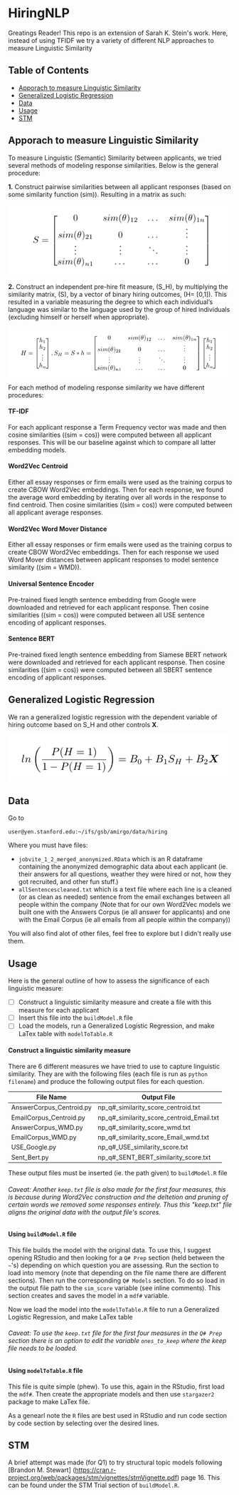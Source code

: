 # HiringNLP

Greatings Reader! This repo is an extension of Sarah K. Stein's work. Here, instead of using TFIDF we try a variety of different NLP approaches to measure Linguistic Similarity

## Table of Contents  
- [Apporach to measure Linguistic Similarity](#apporach-to-measure-linguistic-similarity)
- [Generalized Logistic Regression](#generalized-logistic-regression)
- [Data](#data)
- [Usage](#usage)
- [STM](#stm)

## Apporach to measure Linguistic Similarity

To measure Linguistic (Semantic) Similarity between applicants, we tried
several methods of modeling response similarities. Below is the
general procedure:

<span>**1.**</span> Construct pairwise similarities between all
applicant responses (based on some similarity function \(sim\)).
Resulting in a matrix as such:

![](sim_matrix.png)

<span>**2.**</span> Construct an independent pre-hire fit measure,
\(S_H\), by multiplying the similarity matrix, \(S\), by a vector of
binary hiring outcomes, \(H= [0,1]\). This resulted in a variable
measuring the degree to which each individual’s language was similar to
the language used by the group of hired individuals (excluding himself
or herself when appropriate).

![](hired_sim.png)

For each method of modeling response similarity we have different
procedures:

#### TF-IDF

For each applicant response a Term Frequency vector was made and then
cosine similarities (\(sim = cos\)) were computed between all applicant
responses. This will be our baseline against which to compare all latter
embedding models.

#### Word2Vec Centroid

Either all essay responses or firm emails were used as the training
corpus to create CBOW Word2Vec embeddings. Then for each response, we
found the average word embedding by iterating over all words in the
response to find centroid. Then cosine similarities (\(sim = cos\)) were
computed between all applicant average responses.

#### Word2Vec Word Mover Distance

Either all essay responses or firm emails were used as the training
corpus to create CBOW Word2Vec embeddings. Then for each response we
used Word Mover distances between applicant responses to model sentence
similarity (\(sim = WMD\)).

#### Universal Sentence Encoder

Pre-trained fixed length sentence embedding from Google were downloaded
and retrieved for each applicant response. Then cosine similarities
(\(sim = cos\)) were computed between all USE sentence encoding of
applicant responses.

#### Sentence BERT

Pre-trained fixed length sentence embedding from Siamese BERT network
were downloaded and retrieved for each applicant response. Then cosine
similarities (\(sim = cos\)) were computed between all SBERT sentence
encoding of applicant responses.

## Generalized Logistic Regression

We ran a generalized logistic regression with the dependent variable of hiring outcome based on S_H and other controls **X**.

![](GLR.png)

## Data
Go to
```
user@yen.stanford.edu:~/ifs/gsb/amirgo/data/hiring
```
Where you must have files:
* `jobvite_1_2_merged_anonymized.RData` which is an R dataframe containing the anonymized demographic data about each applicant (ie. their answers for all questions, weather they were hired or not, how they got recruited, and other fun stuff.)
* `allSentencescleaned.txt` which is a text file where each line is a cleaned (or as clean as needed) sentence from the email exchanges between all people within the company (Note that for our own Word2Vec models we built one with the Answers Corpus (ie all answer for applicants) and one with the Email Corpus (ie all emails from all people within the company))

You will also find alot of other files, feel free to explore but I didn't really use them.

## Usage
Here is the general outline of how to assess the significance of each linguistic measure:
- [ ] Construct a linguistic similarity measure and create a file with this measure for each applicant
- [ ] Insert this file into the `buildModel.R` file
- [ ] Load the models, run a Generalized Logistic Regression, and make LaTex table with `modelToTable.R`

#### Construct a linguistic similarity measure
There are 6 different measures we have tried to use to capture linguistic similarity. They are with the following files (each file is run as `python filename`) and produce the following output files for each question.

File Name | Output File
------------ | -------------
AnswerCorpus_Centroid.py | np_q\#\_similarity_score_centroid.txt 
EmailCorpus_Centroid.py | np_q\#\_similarity_score_centroid_Email.txt 
AnswerCorpus_WMD.py | np_q\#\_similarity_score_wmd.txt
EmailCorpus_WMD.py | np_q\#\_similarity_score_Email_wmd.txt
USE_Google.py | np_q\#\_USE_similarity_score.txt
Sent_Bert.py | np_q\#\_SENT_BERT_similarity_score.txt

These output files must be inserted (ie. the path given) to `buildModel.R` file

###### Caveat: Another `keep.txt` file is also made for the first four measures, this is because during Word2Vec construction and the deltetion and pruning of certain words we removed some responses entirely. Thus this "keep.txt" file aligns the original data with the output file's scores.

#### Using `buildModel.R` file
This file builds the model with the original data. To use this, I suggest opening RStudio and then looking for a `Q# Prep` section (held between the `~`'s) depending on which question you are assessing. Run the section to load into memory (note that depending on the file name there are different sections). Then run the corresponding `Q# Models` section. To do so load in the output file path to the `sim_score` variable (see inline comments). This section creates and saves the model in a `mdf#` variable. 

Now we load the model into the `modelToTable.R` file to run a Generalized Logistic Regression, and make LaTex table

###### Caveat: To use the `keep.txt` file for the first four measures in the `Q# Prep` section there is an option to edit the variable `ones_to_keep` where the keep file needs to be loaded.

#### Using `modelToTable.R` file
This file is quite simple (phew). To use this, again in the RStudio, first load the `mdf#`. Then create the appropriate models and then use `stargazer2` package to make LaTex file.

As a genearl note the `R` files are best used in RStudio and run code section by code section by selecting over the desired lines.

## STM
A brief attempt was made (for Q1) to try structural topic models following [Brandon M. Stewart] (https://cran.r-project.org/web/packages/stm/vignettes/stmVignette.pdf) page 16. This can be found under the STM Trial section of `buildModel.R`.



